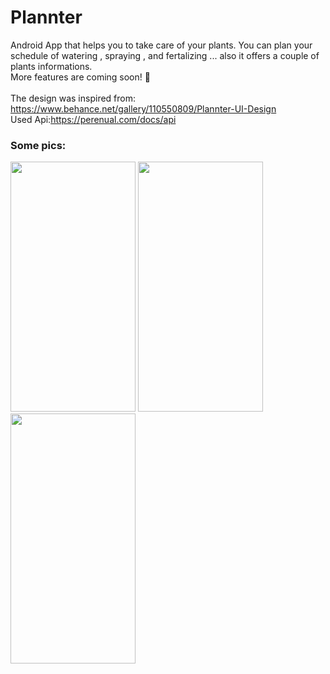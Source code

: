 # Plannter
Android App that helps you to take care of your plants.
You can plan your schedule of watering , spraying , and fertalizing ... also it offers a couple of plants informations.<br/>
More features are coming soon! :eyes:
</br>
<br/>The design was inspired from: <a ref=https://www.behance.net/gallery/110550809/Plannter-UI-Design>https://www.behance.net/gallery/110550809/Plannter-UI-Design</a>
<br/>Used Api:<a ref=https://perenual.com/docs/api>https://perenual.com/docs/api</a>
<h3>Some pics:</h3>

  <img src="https://github.com/Meriem453/Plannter/assets/75329424/ab4d1a64-6893-41bf-b1e1-9ec974fc0d29.PNG" height=400 width=200 padding=30>
<img src="https://github.com/Meriem453/Plannter/assets/75329424/7aaee842-64f4-4362-9085-f612b3530ef0.PNG" height=400 width=200>
<img src="https://github.com/Meriem453/Plannter/assets/75329424/edb71875-3656-4987-ba9c-7ce5a27a06bc.PNG" height=400 width=200>




